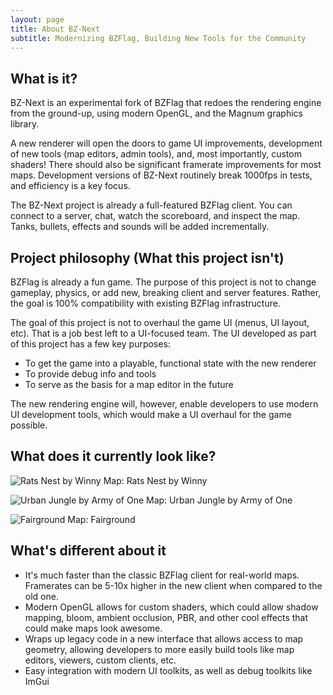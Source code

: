 ```yaml
---
layout: page
title: About BZ-Next
subtitle: Modernizing BZFlag, Building New Tools for the Community
---
```


## What is it?

BZ-Next is an experimental fork of BZFlag that redoes the rendering engine from the ground-up, using modern OpenGL, and the Magnum graphics library.

A new renderer will open the doors to game UI improvements, development of new tools (map editors, admin tools), and, most importantly, custom shaders!
There should also be significant framerate improvements for most maps. Development versions of BZ-Next routinely break 1000fps in tests, and efficiency
is a key focus.

The BZ-Next project is already a full-featured BZFlag client. You can connect to a server, chat, watch the scoreboard, and inspect the map. Tanks, bullets,
effects and sounds will be added incrementally.

## Project philosophy (What this project isn't)

BZFlag is already a fun game. The purpose of this project is not to change gameplay, physics, or add new, breaking client and server features. Rather,
the goal is 100% compatibility with existing BZFlag infrastructure.

The goal of this project is not to overhaul the game UI (menus, UI layout, etc). That is a job best left to a UI-focused team. The UI developed
as part of this project has a few key purposes:

- To get the game into a playable, functional state with the new renderer
- To provide debug info and tools
- To serve as the basis for a map editor in the future

The new rendering engine will, however, enable developers to use modern UI development tools, which would make a UI overhaul for the game possible.

## What does it currently look like?

![Rats Nest by Winny](../assets/img/screen0.jpg)
Map: Rats Nest by Winny

![Urban Jungle by Army of One](../assets/img/screen1.jpg)
Map: Urban Jungle by Army of One

![Fairground](../assets/img/screen2.jpg)
Map: Fairground

## What's different about it
- It's much faster than the classic BZFlag client for real-world maps. Framerates can be 5-10x higher in the new client when compared to the old one.
- Modern OpenGL allows for custom shaders, which could allow shadow mapping, bloom, ambient occlusion, PBR, and other cool effects that could make maps look awesome.
- Wraps up legacy code in a new interface that allows access to map geometry, allowing developers to more easily build tools like map editors, viewers, custom clients, etc.
- Easy integration with modern UI toolkits, as well as debug toolkits like ImGui